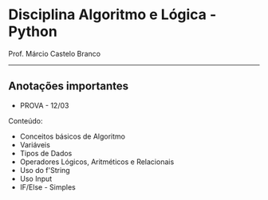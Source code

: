 # Disciplina Algoritmo e Lógica - Python

Prof. Márcio Castelo Branco

---

## Anotações importantes

- PROVA - 12/03 [](https://)
 
Conteúdo:
- Conceitos básicos de Algoritmo
- Variáveis
- Tipos de Dados
- Operadores Lógicos, Aritméticos e Relacionais
- Uso do f'String
- Uso Input
- IF/Else - Simples


  






